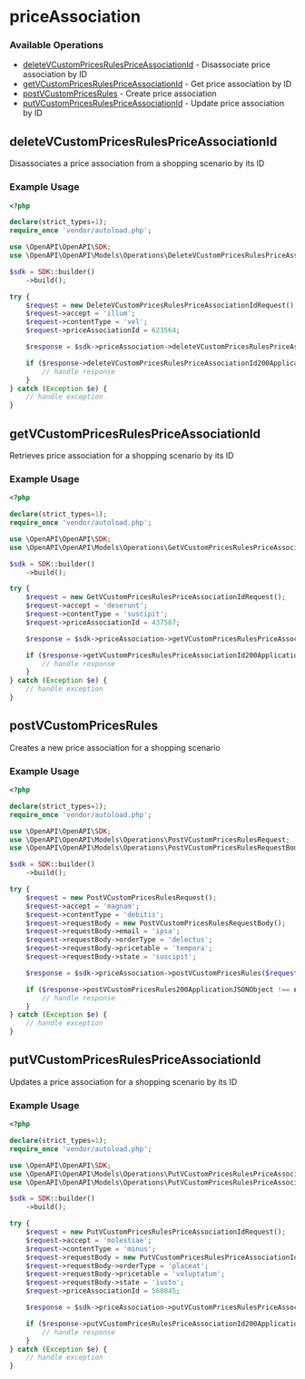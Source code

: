 # priceAssociation

### Available Operations

* [deleteVCustomPricesRulesPriceAssociationId](#deletevcustompricesrulespriceassociationid) - Disassociate price association by ID
* [getVCustomPricesRulesPriceAssociationId](#getvcustompricesrulespriceassociationid) - Get price association by ID
* [postVCustomPricesRules](#postvcustompricesrules) - Create price association
* [putVCustomPricesRulesPriceAssociationId](#putvcustompricesrulespriceassociationid) - Update price association by ID

## deleteVCustomPricesRulesPriceAssociationId

Disassociates a price association from a shopping scenario by its ID

### Example Usage

```php
<?php

declare(strict_types=1);
require_once 'vendor/autoload.php';

use \OpenAPI\OpenAPI\SDK;
use \OpenAPI\OpenAPI\Models\Operations\DeleteVCustomPricesRulesPriceAssociationIdRequest;

$sdk = SDK::builder()
    ->build();

try {
    $request = new DeleteVCustomPricesRulesPriceAssociationIdRequest();
    $request->accept = 'illum';
    $request->contentType = 'vel';
    $request->priceAssociationId = 623564;

    $response = $sdk->priceAssociation->deleteVCustomPricesRulesPriceAssociationId($request);

    if ($response->deleteVCustomPricesRulesPriceAssociationId200ApplicationJSONString !== null) {
        // handle response
    }
} catch (Exception $e) {
    // handle exception
}
```

## getVCustomPricesRulesPriceAssociationId

Retrieves price association for a shopping scenario by its ID

### Example Usage

```php
<?php

declare(strict_types=1);
require_once 'vendor/autoload.php';

use \OpenAPI\OpenAPI\SDK;
use \OpenAPI\OpenAPI\Models\Operations\GetVCustomPricesRulesPriceAssociationIdRequest;

$sdk = SDK::builder()
    ->build();

try {
    $request = new GetVCustomPricesRulesPriceAssociationIdRequest();
    $request->accept = 'deserunt';
    $request->contentType = 'suscipit';
    $request->priceAssociationId = 437587;

    $response = $sdk->priceAssociation->getVCustomPricesRulesPriceAssociationId($request);

    if ($response->getVCustomPricesRulesPriceAssociationId200ApplicationJSONObject !== null) {
        // handle response
    }
} catch (Exception $e) {
    // handle exception
}
```

## postVCustomPricesRules

Creates a new price association for a shopping scenario

### Example Usage

```php
<?php

declare(strict_types=1);
require_once 'vendor/autoload.php';

use \OpenAPI\OpenAPI\SDK;
use \OpenAPI\OpenAPI\Models\Operations\PostVCustomPricesRulesRequest;
use \OpenAPI\OpenAPI\Models\Operations\PostVCustomPricesRulesRequestBody;

$sdk = SDK::builder()
    ->build();

try {
    $request = new PostVCustomPricesRulesRequest();
    $request->accept = 'magnam';
    $request->contentType = 'debitis';
    $request->requestBody = new PostVCustomPricesRulesRequestBody();
    $request->requestBody->email = 'ipsa';
    $request->requestBody->orderType = 'delectus';
    $request->requestBody->pricetable = 'tempora';
    $request->requestBody->state = 'suscipit';

    $response = $sdk->priceAssociation->postVCustomPricesRules($request);

    if ($response->postVCustomPricesRules200ApplicationJSONObject !== null) {
        // handle response
    }
} catch (Exception $e) {
    // handle exception
}
```

## putVCustomPricesRulesPriceAssociationId

Updates a price association for a shopping scenario by its ID

### Example Usage

```php
<?php

declare(strict_types=1);
require_once 'vendor/autoload.php';

use \OpenAPI\OpenAPI\SDK;
use \OpenAPI\OpenAPI\Models\Operations\PutVCustomPricesRulesPriceAssociationIdRequest;
use \OpenAPI\OpenAPI\Models\Operations\PutVCustomPricesRulesPriceAssociationIdRequestBody;

$sdk = SDK::builder()
    ->build();

try {
    $request = new PutVCustomPricesRulesPriceAssociationIdRequest();
    $request->accept = 'molestiae';
    $request->contentType = 'minus';
    $request->requestBody = new PutVCustomPricesRulesPriceAssociationIdRequestBody();
    $request->requestBody->orderType = 'placeat';
    $request->requestBody->pricetable = 'voluptatum';
    $request->requestBody->state = 'iusto';
    $request->priceAssociationId = 568045;

    $response = $sdk->priceAssociation->putVCustomPricesRulesPriceAssociationId($request);

    if ($response->putVCustomPricesRulesPriceAssociationId200ApplicationJSONObject !== null) {
        // handle response
    }
} catch (Exception $e) {
    // handle exception
}
```
